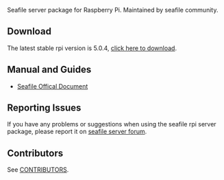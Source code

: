 Seafile server package for Raspberry Pi. Maintained by seafile community.

## Download

The latest stable rpi version is 5.0.4, [click here to download](https://github.com/haiwen/seafile-rpi/releases/download/v5.0.5/seafile-server_stable_5.0.5_pi.tar.gz).

## Manual and Guides

- [Seafile Offical Document](http://manual.seafile.com/deploy/using_sqlite.html)

## Reporting Issues

If you have any problems or suggestions when using the seafile rpi server package, please report it on [seafile server forum](https://forum.seafile-server.org/).

## Contributors

See [CONTRIBUTORS](CONTRIBUTORS).
